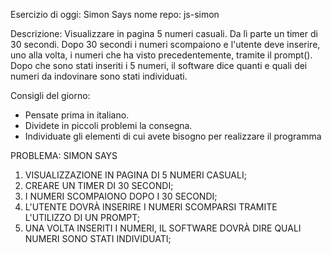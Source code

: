 Esercizio di oggi: Simon Says
nome repo: js-simon

Descrizione:
Visualizzare in pagina 5 numeri casuali. Da lì parte un timer di 30 secondi.
Dopo 30 secondi i numeri scompaiono e l'utente deve inserire, uno alla volta, i numeri che ha visto precedentemente, tramite il prompt().
Dopo che sono stati inseriti i 5 numeri, il software dice quanti e quali dei numeri da indovinare sono stati individuati.

Consigli del giorno:
* Pensate prima in italiano.
* Dividete in piccoli problemi la consegna.
* Individuate gli elementi di cui avete bisogno per realizzare il programma

PROBLEMA: SIMON SAYS

1. VISUALIZZAZIONE IN PAGINA DI 5 NUMERI CASUALI;
2. CREARE UN TIMER DI 30 SECONDI;
3. I NUMERI SCOMPAIONO DOPO I 30 SECONDI;
4. L'UTENTE DOVRÀ INSERIRE I NUMERI SCOMPARSI TRAMITE L'UTILIZZO DI UN PROMPT; 
5. UNA VOLTA INSERITI I NUMERI, IL SOFTWARE DOVRÀ DIRE QUALI NUMERI SONO STATI INDIVIDUATI;
